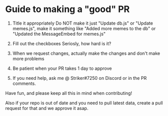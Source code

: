 # Guide to making a "good" PR

1) Title it appropriately
Do NOT make it just "Update db.js" or "Update memes.js", make it something like "Added more memes to the db" or "Updated the MessageEmbed for memes.js"

2) Fill out the checkboxes
Seriosly, how hard is it?

3) When we request changes, actually make the changes and don't make more problems

4) Be patient when your PR takes 1 day to approve

5) If you need help, ask me @ Striker#7250 on Discord or in the PR comments.

Have fun, and please keep all this in mind when contributing!

Also if your repo is out of date and you need to pull latest data, create a pull request for that and we approve it asap.